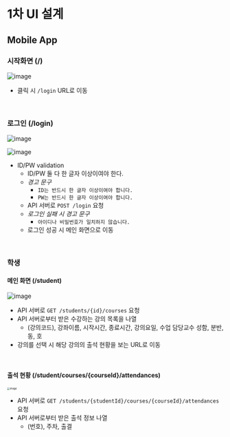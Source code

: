 # 1차 UI 설계

## Mobile App

### 시작화면 (/)

![image](https://user-images.githubusercontent.com/43431081/84584371-96d57b80-ae3e-11ea-9e45-94dfeba26ca3.png)

* 클릭 시 `/login` URL로 이동

<br>

### 로그인 (/login)

![image](https://user-images.githubusercontent.com/43431081/84584408-ef0c7d80-ae3e-11ea-9ab9-13059d80f3be.png)

![image](https://user-images.githubusercontent.com/43431081/84584414-0481a780-ae3f-11ea-8e6c-0dd1a6062e1f.png)

* ID/PW validation
  * ID/PW 둘 다 한 글자 이상이여야 한다.
  * *경고 문구*
    * `ID는 반드시 한 글자 이상이여야 합니다.`
    * `PW는 반드시 한 글자 이상이여야 합니다.`
  * API 서버로 `POST /login` 요청
  * *로그인 실패 시 경고 문구*
    * `아이디나 비밀번호가 일치하지 않습니다.`
  * 로그인 성공 시 메인 화면으로 이동

<br>

### 학생

#### 메인 화면 (/student)

![image](https://user-images.githubusercontent.com/43431081/84584471-c89b1200-ae3f-11ea-84a4-a31dc7309c6e.png)

* API 서버로 `GET /students/{id}/courses` 요청
* API 서버로부터 받은 수강하는 강의 목록을 나열
  * (강의코드), 강좌이름, 시작시간, 종료시간, 강의요일, 수업 담당교수 성함, 분반, 동, 호
* 강의를 선택 시 해당 강의의 출석 현황을 보는 URL로 이동

<br>

#### 출석 현황 (/student/courses/{courseId}/attendances)

<img src="https://user-images.githubusercontent.com/43431081/84584531-7f978d80-ae40-11ea-8b2b-3e82b5c9f39f.png" alt="image" style="zoom:40%;" />

* API 서버로 `GET /students/{studentId}/courses/{courseId}/attendances` 요청
* API 서버로부터 받은 출석 정보 나열
  * (번호), 주차, 출결